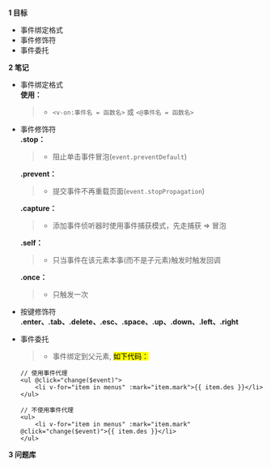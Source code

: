 **1 目标**
* 事件绑定格式
* 事件修饰符
* 事件委托

**2 笔记**
* 事件绑定格式  
    **使用：**
    > * `<v-on:事件名 = 函数名>` 或 `<@事件名 = 函数名>`

* 事件修饰符  
    **.stop：**
    > * 阻止单击事件冒泡(`event.preventDefault`)

    **.prevent：**
    > * 提交事件不再重载页面(`event.stopPropagation`)

    **.capture：**
    > * 添加事件侦听器时使用事件捕获模式，先走捕获 => 冒泡

    **.self：**
    > * 只当事件在该元素本事(而不是子元素)触发时触发回调

    **.once：**
    > * 只触发一次

* 按键修饰符  
    **.enter、.tab、.delete、.esc、.space、.up、.down、.left、.right**

* 事件委托
    > * 事件绑定到父元素, <mark>如下代码：</mark>
    ```
    // 使用事件代理
    <ul @click="change($event)">
        <li v-for="item in menus" :mark="item.mark">{{ item.des }}</li>
    </ul>

    // 不使用事件代理
    <ul>
        <li v-for="item in menus" :mark="item.mark" @click="change($event)">{{ item.des }}</li>
    </ul>
    ```

**3 问题库**